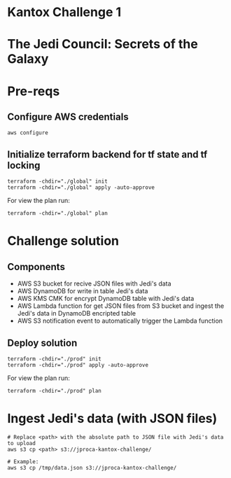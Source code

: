 # Kantox Challenge 1
# The Jedi Council: Secrets of the Galaxy

# Pre-reqs
## Configure AWS credentials
```
aws configure
```
## Initialize terraform backend for tf state and tf locking
```
terraform -chdir="./global" init
terraform -chdir="./global" apply -auto-approve
```
For view the plan run:
```
terraform -chdir="./global" plan
```

# Challenge solution
## Components
- AWS S3 bucket for recive JSON files with Jedi's data
- AWS DynamoDB for write in table Jedi's data
- AWS KMS CMK for encrypt DynamoDB table with Jedi's data
- AWS Lambda function for get JSON files from S3 bucket and ingest the Jedi's data in DynamoDB encripted table
- AWS S3 notification event to automatically trigger the Lambda function

## Deploy solution
```
terraform -chdir="./prod" init
terraform -chdir="./prod" apply -auto-approve
```
For view the plan run:
```
terraform -chdir="./prod" plan
```

# Ingest Jedi's data (with JSON files)
```
# Replace <path> with the absolute path to JSON file with Jedi's data to upload
aws s3 cp <path> s3://jproca-kantox-challenge/

# Example:
aws s3 cp /tmp/data.json s3://jproca-kantox-challenge/
```

